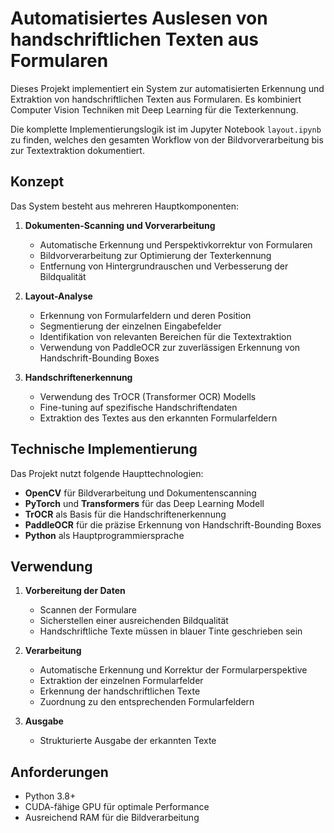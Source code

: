 # Automatisiertes Auslesen von handschriftlichen Texten aus Formularen

Dieses Projekt implementiert ein System zur automatisierten Erkennung und Extraktion von handschriftlichen Texten aus Formularen. Es kombiniert Computer Vision Techniken mit Deep Learning für die Texterkennung.

Die komplette Implementierungslogik ist im Jupyter Notebook `layout.ipynb` zu finden, welches den gesamten Workflow von der Bildvorverarbeitung bis zur Textextraktion dokumentiert.

## Konzept

Das System besteht aus mehreren Hauptkomponenten:

1. **Dokumenten-Scanning und Vorverarbeitung**
   - Automatische Erkennung und Perspektivkorrektur von Formularen
   - Bildvorverarbeitung zur Optimierung der Texterkennung
   - Entfernung von Hintergrundrauschen und Verbesserung der Bildqualität

2. **Layout-Analyse**
   - Erkennung von Formularfeldern und deren Position
   - Segmentierung der einzelnen Eingabefelder
   - Identifikation von relevanten Bereichen für die Textextraktion
   - Verwendung von PaddleOCR zur zuverlässigen Erkennung von Handschrift-Bounding Boxes

3. **Handschriftenerkennung**
   - Verwendung des TrOCR (Transformer OCR) Modells
   - Fine-tuning auf spezifische Handschriftendaten
   - Extraktion des Textes aus den erkannten Formularfeldern

## Technische Implementierung

Das Projekt nutzt folgende Haupttechnologien:

- **OpenCV** für Bildverarbeitung und Dokumentenscanning
- **PyTorch** und **Transformers** für das Deep Learning Modell
- **TrOCR** als Basis für die Handschriftenerkennung
- **PaddleOCR** für die präzise Erkennung von Handschrift-Bounding Boxes
- **Python** als Hauptprogrammiersprache

## Verwendung

1. **Vorbereitung der Daten**
   - Scannen der Formulare
   - Sicherstellen einer ausreichenden Bildqualität
   - Handschriftliche Texte müssen in blauer Tinte geschrieben sein

2. **Verarbeitung**
   - Automatische Erkennung und Korrektur der Formularperspektive
   - Extraktion der einzelnen Formularfelder
   - Erkennung der handschriftlichen Texte
   - Zuordnung zu den entsprechenden Formularfeldern

3. **Ausgabe**
   - Strukturierte Ausgabe der erkannten Texte

## Anforderungen

- Python 3.8+
- CUDA-fähige GPU für optimale Performance
- Ausreichend RAM für die Bildverarbeitung